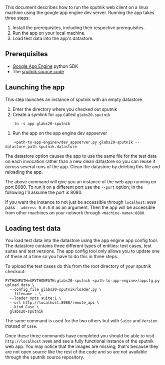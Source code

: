 This document describes how to run the sputnik web client on a linux machine using the google app engine dev server.  Running the app takes three steps:

  1. Install the prerequisites, including their respective prerequisites.
  1. Run the app on your local machine.
  1. Load test data into the app's datastore.

## Prerequisites ##

  * [Google App Engine](http://code.google.com/appengine/downloads.html) python SDK
  * The [sputnik source code](http://code.google.com/p/sputniktests/source/checkout)

## Launching the app ##

This step launches an instance of sputnik with an empty datastore.

  1. Enter the directory where you checked out sputnik
  1. Create a symlink for `app` called `glabs20-sputnik`
```
    ln -s app glabs20-sputnik
```
  1. Run the app on the app engine dev appserver
```
    <path-to-app-engine>/dev_appserver.py glabs20-sputnik --datastore_path sputnik.datastore
```

The datastore option causes the app to use the same file for the test data on each invocation rather than a new clean datastore so you can reuse it across several runs of the app.  Clean the datastore by deleting this file and reloading the app.

The above command will give you an instance of the web app running on port 8080.  To run it on a different port use the `--port` option; in the following I'll assume the port is 8080.

If you want the instance to not just be accessible through `localhost:8080` pass `--address 0.0.0.0` as an argument.  Then the app will be accessible from other machines on your network through `<machine-name>:8080`.

## Loading test data ##

You load test data into the datastore using the app engine app config tool.  The datastore contains three different types of entities: test cases, test suites and test versions.  The app config tool only allows you to update one of these at a time so you have to do this in three steps.

To upload the test cases do this from the root directory of your sputnik checkout:

```
PYTHONPATH=$PYTHONPATH:glabs20-sputnik <path-to-app-engine>/appcfg.py upload_data \
  --config_file glabs20-sputnik/loader.py \
  --filename . \
  --loader_opts suite:1 \
  --url http://localhost:8080/remote_api \
  --kind Case \
  glabs20-sputnik
```

The same command is used for the two others but with `Suite` and `Version` instead of `Case`.

Once these three commands have completed you should be able to visit `http://localhost:8080` and see a fully functional instance of the sputnik web app.  You may notice that the images are missing; that's because they are not open source like the rest of the code and so are not available through the sputnik source repository.